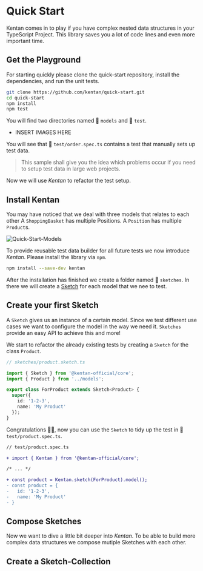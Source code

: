 # Quick Start

Kentan comes in to play if you have complex nested data structures in your TypeScript Project. This library saves you a lot of code lines and even more important time.

## Get the Playground

For starting quickly please clone the quick-start repository, install the dependencies, and run the unit tests.

```bash
git clone https://github.com/kentan/quick-start.git
cd quick-start
npm install
npm test
```

You will find two directories named :file_folder: `models` and :file_folder: `test`.

- INSERT IMAGES HERE

You will see that :page_facing_up: `test/order.spec.ts` contains a test that manually sets up test data.

> This sample shall give you the idea which problems occur if you need to setup test data in large web projects.

Now we will use _Kentan_ to refactor the test setup.

## Install Kentan

You may have noticed that we deal with three models that relates to each other
A `ShoppingBasket` has multiple Positions. A `Position` has multiple `Product`s.

![Quick-Start-Models](./assets/quick-start-models.png)

To provide reusable test data builder for all future tests we now introduce _Kentan_.
Please install the library via `npm`.

```bash
npm install --save-dev kentan
```

After the installation has finished we create a folder named :file_folder: `sketches`. In there we will create a [Sketch]() for each model that we nee to test.

## Create your first Sketch

A `Sketch` gives us an instance of a certain model. Since we test different use cases we want to configure the model in the way we need it. `Sketches` provide an easy API to achieve this and more!

We start to refactor the already existing tests by creating a `Sketch` for the class `Product`.

```ts
// sketches/product.sketch.ts

import { Sketch } from '@kentan-official/core';
import { Product } from '../models';

export class ForProduct extends Sketch<Product> {
  super({
    id: '1-2-3',
    name: 'My Product'
  });
}
```

Congratulations :clap::clap:, now you can use the `Sketch` to tidy up the test in :file_folder: `test/product.spec.ts`.

```diff
// test/product.spec.ts

+ import { Kentan } from '@kentan-official/core';

/* ... */

+ const product = Kentan.sketch(ForProduct).model();
- const product = {
-   id: '1-2-3',
-   name: 'My Product'
- }
```

## Compose Sketches

Now we want to dive a little bit deeper into _Kentan_.
To be able to build more complex data structures we compose mutiple Sketches with each other.

## Create a Sketch-Collection

